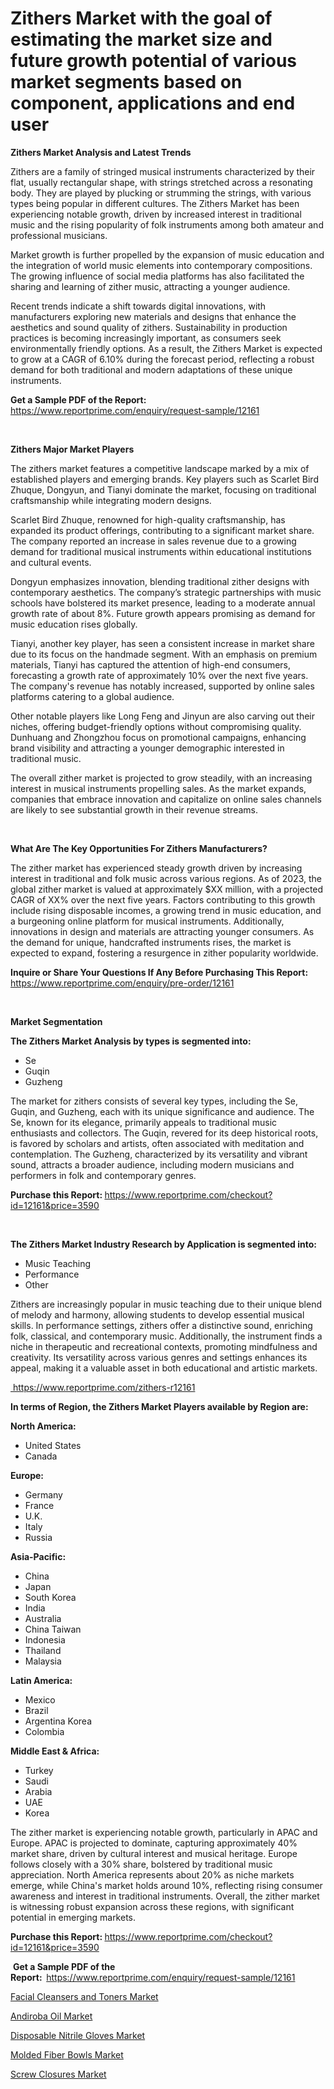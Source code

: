 <p><h1>Zithers Market with the goal of estimating the market size and future growth potential of various market segments based on component, applications and end user</h1></p><p><strong>Zithers Market Analysis and Latest Trends</strong></p>
<p><p>Zithers are a family of stringed musical instruments characterized by their flat, usually rectangular shape, with strings stretched across a resonating body. They are played by plucking or strumming the strings, with various types being popular in different cultures. The Zithers Market has been experiencing notable growth, driven by increased interest in traditional music and the rising popularity of folk instruments among both amateur and professional musicians. </p><p>Market growth is further propelled by the expansion of music education and the integration of world music elements into contemporary compositions. The growing influence of social media platforms has also facilitated the sharing and learning of zither music, attracting a younger audience. </p><p>Recent trends indicate a shift towards digital innovations, with manufacturers exploring new materials and designs that enhance the aesthetics and sound quality of zithers. Sustainability in production practices is becoming increasingly important, as consumers seek environmentally friendly options. As a result, the Zithers Market is expected to grow at a CAGR of 6.10% during the forecast period, reflecting a robust demand for both traditional and modern adaptations of these unique instruments.</p></p>
<p><strong>Get a Sample PDF of the Report:&nbsp;</strong> <a href="https://www.reportprime.com/enquiry/request-sample/12161?utm_campaign=1108&utm_medium=2&utm_source=Github&utm_content=ia&utm_term=18032025&utm_id=zithers">https://www.reportprime.com/enquiry/request-sample/12161</a></p>
<p>&nbsp;</p>
<p><strong>Zithers Major Market Players</strong></p>
<p><p>The zithers market features a competitive landscape marked by a mix of established players and emerging brands. Key players such as Scarlet Bird Zhuque, Dongyun, and Tianyi dominate the market, focusing on traditional craftsmanship while integrating modern designs.</p><p>Scarlet Bird Zhuque, renowned for high-quality craftsmanship, has expanded its product offerings, contributing to a significant market share. The company reported an increase in sales revenue due to a growing demand for traditional musical instruments within educational institutions and cultural events.</p><p>Dongyun emphasizes innovation, blending traditional zither designs with contemporary aesthetics. The company’s strategic partnerships with music schools have bolstered its market presence, leading to a moderate annual growth rate of about 8%. Future growth appears promising as demand for music education rises globally.</p><p>Tianyi, another key player, has seen a consistent increase in market share due to its focus on the handmade segment. With an emphasis on premium materials, Tianyi has captured the attention of high-end consumers, forecasting a growth rate of approximately 10% over the next five years. The company's revenue has notably increased, supported by online sales platforms catering to a global audience.</p><p>Other notable players like Long Feng and Jinyun are also carving out their niches, offering budget-friendly options without compromising quality. Dunhuang and Zhongzhou focus on promotional campaigns, enhancing brand visibility and attracting a younger demographic interested in traditional music.</p><p>The overall zither market is projected to grow steadily, with an increasing interest in musical instruments propelling sales. As the market expands, companies that embrace innovation and capitalize on online sales channels are likely to see substantial growth in their revenue streams.</p></p>
<p>&nbsp;</p>
<p><strong>What Are The Key Opportunities For Zithers Manufacturers?</strong></p>
<p><p>The zither market has experienced steady growth driven by increasing interest in traditional and folk music across various regions. As of 2023, the global zither market is valued at approximately $XX million, with a projected CAGR of XX% over the next five years. Factors contributing to this growth include rising disposable incomes, a growing trend in music education, and a burgeoning online platform for musical instruments. Additionally, innovations in design and materials are attracting younger consumers. As the demand for unique, handcrafted instruments rises, the market is expected to expand, fostering a resurgence in zither popularity worldwide.</p></p>
<p><strong>Inquire or Share Your Questions If Any Before Purchasing This Report:</strong> <a href="https://www.reportprime.com/enquiry/pre-order/12161?utm_campaign=1108&utm_medium=2&utm_source=Github&utm_content=ia&utm_term=18032025&utm_id=zithers">https://www.reportprime.com/enquiry/pre-order/12161</a></p>
<p>&nbsp;</p>
<p><strong>Market Segmentation</strong></p>
<p><strong>The Zithers Market Analysis by types is segmented into:</strong></p>
<p><ul><li>Se</li><li>Guqin</li><li>Guzheng</li></ul></p>
<p><p>The market for zithers consists of several key types, including the Se, Guqin, and Guzheng, each with its unique significance and audience. The Se, known for its elegance, primarily appeals to traditional music enthusiasts and collectors. The Guqin, revered for its deep historical roots, is favored by scholars and artists, often associated with meditation and contemplation. The Guzheng, characterized by its versatility and vibrant sound, attracts a broader audience, including modern musicians and performers in folk and contemporary genres.</p></p>
<p><strong>Purchase this Report:&nbsp;</strong><a href="https://www.reportprime.com/checkout?id=12161&price=3590&utm_campaign=1108&utm_medium=2&utm_source=Github&utm_content=ia&utm_term=18032025&utm_id=zithers">https://www.reportprime.com/checkout?id=12161&price=3590</a></p>
<p>&nbsp;</p>
<p><strong>The Zithers Market Industry Research by Application is segmented into:</strong></p>
<p><ul><li>Music Teaching</li><li>Performance</li><li>Other</li></ul></p>
<p><p>Zithers are increasingly popular in music teaching due to their unique blend of melody and harmony, allowing students to develop essential musical skills. In performance settings, zithers offer a distinctive sound, enriching folk, classical, and contemporary music. Additionally, the instrument finds a niche in therapeutic and recreational contexts, promoting mindfulness and creativity. Its versatility across various genres and settings enhances its appeal, making it a valuable asset in both educational and artistic markets.</p></p>
<p><a href="https://www.reportprime.com/zithers-r12161?utm_campaign=1108&utm_medium=2&utm_source=Github&utm_content=ia&utm_term=18032025&utm_id=zithers">&nbsp;https://www.reportprime.com/zithers-r12161</a></p>
<p><strong>In terms of Region, the Zithers Market Players available by Region are:</strong></p>
<p>
    <p> <strong> North America: </strong>
        <ul>
            <li>United States</li>
            <li>Canada</li>
        </ul>
        </p> 
    <p> <strong> Europe: </strong>
        <ul>
            <li>Germany</li>
            <li>France</li>
            <li>U.K.</li>
            <li>Italy</li>
            <li>Russia</li>
        </ul>
        </p> 
    <p> <strong> Asia-Pacific: </strong>
        <ul>
            <li>China</li>
            <li>Japan</li>
            <li>South Korea</li>
            <li>India</li>
            <li>Australia</li>
            <li>China Taiwan</li>
            <li>Indonesia</li>
            <li>Thailand</li>
            <li>Malaysia</li>
        </ul>
        </p> 
    <p> <strong> Latin America: </strong>
        <ul>
            <li>Mexico</li>
            <li>Brazil</li>
            <li>Argentina Korea</li>
            <li>Colombia</li>
        </ul>
        </p> 
    <p> <strong> Middle East & Africa: </strong>
        <ul>
            <li>Turkey</li>
            <li>Saudi</li>
            <li>Arabia</li>
            <li>UAE</li>
            <li>Korea</li>
        </ul>
    </p>
    </p>
<p><p>The zither market is experiencing notable growth, particularly in APAC and Europe. APAC is projected to dominate, capturing approximately 40% market share, driven by cultural interest and musical heritage. Europe follows closely with a 30% share, bolstered by traditional music appreciation. North America represents about 20% as niche markets emerge, while China's market holds around 10%, reflecting rising consumer awareness and interest in traditional instruments. Overall, the zither market is witnessing robust expansion across these regions, with significant potential in emerging markets.</p></p>
<p><strong>Purchase this Report: </strong><a href="https://www.reportprime.com/checkout?id=12161&price=3590&utm_campaign=1108&utm_medium=2&utm_source=Github&utm_content=ia&utm_term=18032025&utm_id=zithers">https://www.reportprime.com/checkout?id=12161&price=3590</a></p>
<p>&nbsp;<strong>Get a Sample PDF of the Report:&nbsp;&nbsp;</strong><a href="https://www.reportprime.com/enquiry/request-sample/12161?utm_campaign=1108&utm_medium=2&utm_source=Github&utm_content=ia&utm_term=18032025&utm_id=zithers">https://www.reportprime.com/enquiry/request-sample/12161</a></p>
<p><strong></strong></p>
<p><p><a href="https://github.com/nedzazollo74/Market-Research-Report-List-1/blob/main/facial-cleansers-and-toners-market.md?utm_campaign=1108&utm_medium=2&utm_source=Github&utm_content=ia&utm_term=18032025&utm_id=zithers">Facial Cleansers and Toners Market</a></p><p><a href="https://github.com/kleyderoomes/Market-Research-Report-List-1/blob/main/andiroba-oil-market.md?utm_campaign=1108&utm_medium=2&utm_source=Github&utm_content=ia&utm_term=18032025&utm_id=zithers">Andiroba Oil Market</a></p><p><a href="https://github.com/bredevasil2q/Market-Research-Report-List-1/blob/main/disposable-nitrile-gloves-market.md?utm_campaign=1108&utm_medium=2&utm_source=Github&utm_content=ia&utm_term=18032025&utm_id=zithers">Disposable Nitrile Gloves Market</a></p><p><a href="https://github.com/hoppeellia6b/Market-Research-Report-List-1/blob/main/molded-fiber-bowls-market.md?utm_campaign=1108&utm_medium=2&utm_source=Github&utm_content=ia&utm_term=18032025&utm_id=zithers">Molded Fiber Bowls Market</a></p><p><a href="https://github.com/winjelequegt/Market-Research-Report-List-1/blob/main/screw-closures-market.md?utm_campaign=1108&utm_medium=2&utm_source=Github&utm_content=ia&utm_term=18032025&utm_id=zithers">Screw Closures Market</a></p></p>
